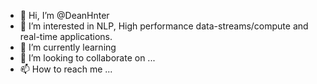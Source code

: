 - 👋 Hi, I’m @DeanHnter
- 👀 I’m interested in NLP, High performance data-streams/compute and real-time applications.
- 🌱 I’m currently learning 
- 💞️ I’m looking to collaborate on ...
- 📫 How to reach me ...

<!---
DeanHnter/DeanHnter is a ✨ special ✨ repository because its `README.md` (this file) appears on your GitHub profile.
You can click the Preview link to take a look at your changes.
--->
